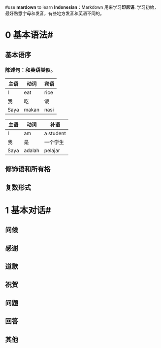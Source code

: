 #use **mardown** to learn **Indonesian**：Markdown 用来学习**印尼语**. 学习初始，最好熟悉字母和发音，有些地方发音和英语不同的。

# 0 基本语法#
## 基本语序
### 陈述句：和英语类似。
主语 | 动词 |宾语
----|----|----
I | eat | rice 
我 | 吃 |饭
Saya | makan | nasi

主语 | 动词 |补语
----|----|----
I | am | a student
我 | 是 | 一个学生
Saya | adalah | pelajar
## 修饰语和所有格
## 复数形式
# 1 基本对话# 
## 问候
## 感谢
## 道歉
## 祝贺
## 问题
## 回答
## 其他
